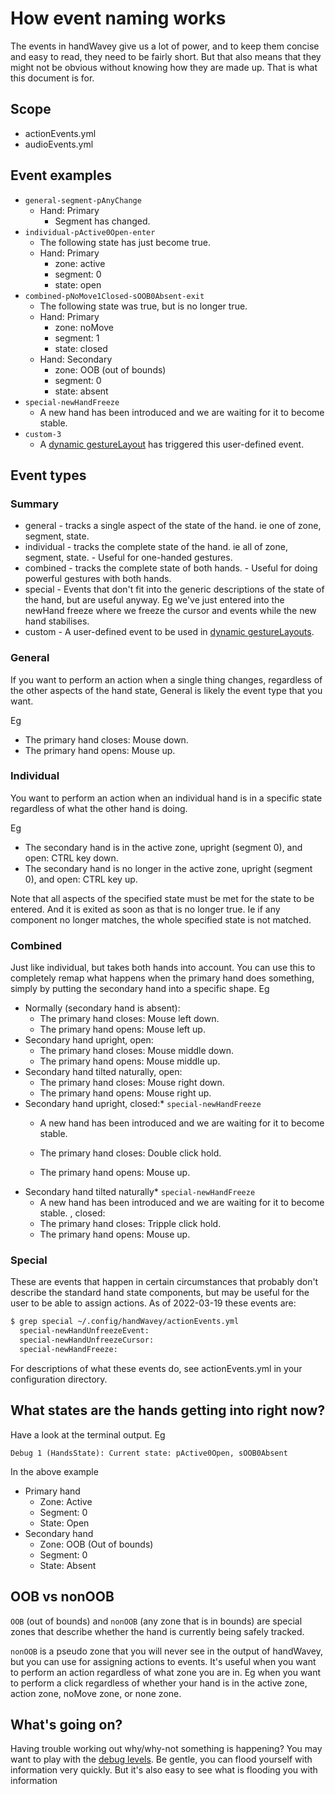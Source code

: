 # How event naming works

The events in handWavey give us a lot of power, and to keep them concise and easy to read, they need to be fairly short. But that also means that they might not be obvious without knowing how they are made up. That is what this document is for.

## Scope

* actionEvents.yml
* audioEvents.yml

## Event examples

* `general-segment-pAnyChange`
    * Hand: Primary
        * Segment has changed.
* `individual-pActive0Open-enter`
    * The following state has just become true.
    * Hand: Primary
        * zone: active
        * segment: 0
        * state: open
* `combined-pNoMove1Closed-sOOB0Absent-exit`
    * The following state was true, but is no longer true.
    * Hand: Primary
        * zone: noMove
        * segment: 1
        * state: closed
    * Hand: Secondary
        * zone: OOB (out of bounds)
        * segment: 0
        * state: absent
* `special-newHandFreeze`
    * A new hand has been introduced and we are waiting for it to become stable.
* `custom-3`
    * A [dynamic gestureLayout](https://github.com/ksandom/handWavey/blob/main/docs/user/howTo/createADynamicGestureLayout.md) has triggered this user-defined event.

## Event types

### Summary

* general - tracks a single aspect of the state of the hand. ie one of zone, segment, state.
* individual - tracks the complete state of the hand. ie all of zone, segment, state. - Useful for one-handed gestures.
* combined - tracks the complete state of both hands. - Useful for doing powerful gestures with both hands.
* special - Events that don't fit into the generic descriptions of the state of the hand, but are useful anyway. Eg we've just entered into the newHand freeze where we freeze the cursor and events while the new hand stabilises.
* custom - A user-defined event to be used in [dynamic gestureLayouts](https://github.com/ksandom/handWavey/blob/main/docs/user/howTo/createADynamicGestureLayout.md).

### General

If you want to perform an action when a single thing changes, regardless of the other aspects of the hand state, General is likely the event type that you want.

Eg

* The primary hand closes: Mouse down.
* The primary hand opens: Mouse up.

### Individual

You want to perform an action when an individual hand is in a specific state regardless of what the other hand is doing.

Eg

* The secondary hand is in the active zone, upright (segment 0), and open: CTRL key down.
* The secondary hand is no longer in the active zone, upright (segment 0), and open: CTRL key up.

Note that all aspects of the specified state must be met for the state to be entered. And it is exited as soon as that is no longer true. Ie if any component no longer matches, the whole specified state is not matched.

### Combined

Just like individual, but takes both hands into account. You can use this to completely remap what happens when the primary hand does something, simply by putting the secondary hand into a specific shape. Eg

* Normally (secondary hand is absent):
    * The primary hand closes: Mouse left down.
    * The primary hand opens: Mouse left up.
* Secondary hand upright, open:
    * The primary hand closes: Mouse middle down.
    * The primary hand opens: Mouse middle up.
* Secondary hand tilted naturally, open:
    * The primary hand closes: Mouse right down.
    * The primary hand opens: Mouse right up.
* Secondary hand upright, closed:* `special-newHandFreeze`
    * A new hand has been introduced and we are waiting for it to become stable.

    * The primary hand closes: Double click hold.
    * The primary hand opens: Mouse up.
* Secondary hand tilted naturally* `special-newHandFreeze`
    * A new hand has been introduced and we are waiting for it to become stable.
, closed:
    * The primary hand closes: Tripple click hold.
    * The primary hand opens: Mouse up.

### Special

These are events that happen in certain circumstances that probably don't describe the standard hand state components, but may be useful for the user to be able to assign actions. As of 2022-03-19 these events are:

```bash
$ grep special ~/.config/handWavey/actionEvents.yml 
  special-newHandUnfreezeEvent:
  special-newHandUnfreezeCursor:
  special-newHandFreeze:
```

For descriptions of what these events do, see actionEvents.yml in your configuration directory.

## What states are the hands getting into right now?

Have a look at the terminal output. Eg

```
Debug 1 (HandsState): Current state: pActive0Open, sOOB0Absent
```

In the above example

* Primary hand
    * Zone: Active
    * Segment: 0
    * State: Open
* Secondary hand
    * Zone: OOB (Out of bounds)
    * Segment: 0
    * State: Absent

## OOB vs nonOOB

`OOB` (out of bounds) and `nonOOB` (any zone that is in bounds) are special zones that describe whether the hand is currently being safely tracked.

`nonOOB` is a pseudo zone that you will never see in the output of handWavey, but you can use for assigning actions to events. It's useful when you want to perform an action regardless of what zone you are in. Eg when you want to perform a click regardless of whether your hand is in the active zone, action zone, noMove zone, or none zone.

## What's going on?

Having trouble working out why/why-not something is happening? You may want to play with the [debug levels](../debugging.md). Be gentle, you can flood yourself with information very quickly. But it's also easy to see what is flooding you with information


